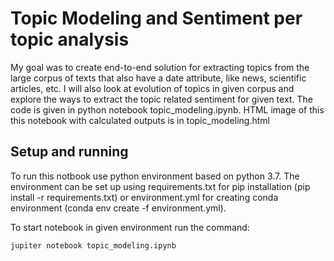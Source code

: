 # Topic Modeling and Sentiment per topic analysis

My goal was to create end-to-end solution for extracting topics from the large corpus of texts that also have a 
date attribute, like news, scientific articles, etc. 
I will also look at evolution of topics in given corpus and explore the ways to extract the topic related sentiment for given text.
The code is given in python notebook topic_modeling.ipynb. HTML image of this this notebook with calculated outputs is 
in topic_modeling.html

## Setup and running

To run this notbook use python environment based on python 3.7. The environment can be set up using requirements.txt for pip installation 
(pip install -r requirements.txt) or environment.yml for creating conda environment (conda env create -f environment.yml).

To start notebook in given environment run the command: 
```
jupiter notebook topic_modeling.ipynb
```